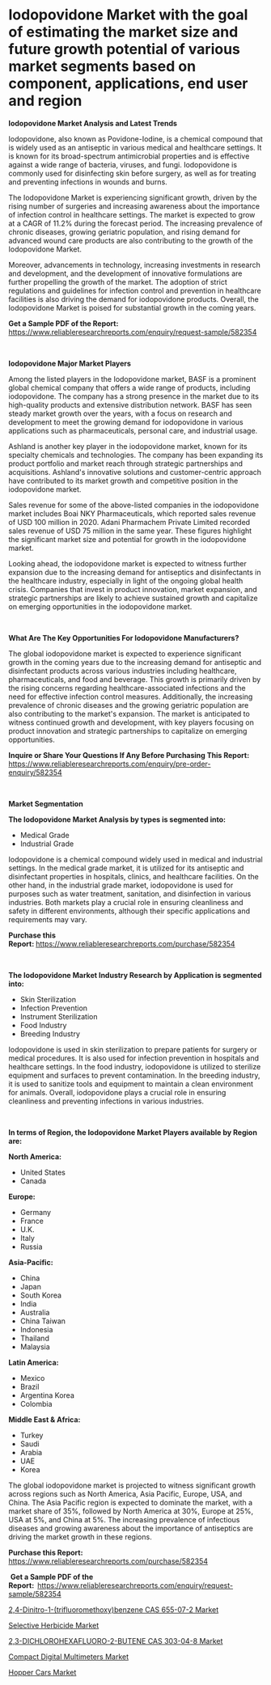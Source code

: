 <p><h1>Iodopovidone Market with the goal of estimating the market size and future growth potential of various market segments based on component, applications, end user and region</h1></p><p><strong>Iodopovidone Market Analysis and Latest Trends</strong></p>
<p><p>Iodopovidone, also known as Povidone-Iodine, is a chemical compound that is widely used as an antiseptic in various medical and healthcare settings. It is known for its broad-spectrum antimicrobial properties and is effective against a wide range of bacteria, viruses, and fungi. Iodopovidone is commonly used for disinfecting skin before surgery, as well as for treating and preventing infections in wounds and burns.</p><p>The Iodopovidone Market is experiencing significant growth, driven by the rising number of surgeries and increasing awareness about the importance of infection control in healthcare settings. The market is expected to grow at a CAGR of 11.2% during the forecast period. The increasing prevalence of chronic diseases, growing geriatric population, and rising demand for advanced wound care products are also contributing to the growth of the Iodopovidone Market.</p><p>Moreover, advancements in technology, increasing investments in research and development, and the development of innovative formulations are further propelling the growth of the market. The adoption of strict regulations and guidelines for infection control and prevention in healthcare facilities is also driving the demand for iodopovidone products. Overall, the Iodopovidone Market is poised for substantial growth in the coming years.</p></p>
<p><strong>Get a Sample PDF of the Report:&nbsp;</strong> <a href="https://www.reliableresearchreports.com/enquiry/request-sample/582354">https://www.reliableresearchreports.com/enquiry/request-sample/582354</a></p>
<p>&nbsp;</p>
<p><strong>Iodopovidone Major Market Players</strong></p>
<p><p>Among the listed players in the Iodopovidone market, BASF is a prominent global chemical company that offers a wide range of products, including iodopovidone. The company has a strong presence in the market due to its high-quality products and extensive distribution network. BASF has seen steady market growth over the years, with a focus on research and development to meet the growing demand for iodopovidone in various applications such as pharmaceuticals, personal care, and industrial usage.</p><p>Ashland is another key player in the iodopovidone market, known for its specialty chemicals and technologies. The company has been expanding its product portfolio and market reach through strategic partnerships and acquisitions. Ashland's innovative solutions and customer-centric approach have contributed to its market growth and competitive position in the iodopovidone market.</p><p>Sales revenue for some of the above-listed companies in the iodopovidone market includes Boai NKY Pharmaceuticals, which reported sales revenue of USD 100 million in 2020. Adani Pharmachem Private Limited recorded sales revenue of USD 75 million in the same year. These figures highlight the significant market size and potential for growth in the iodopovidone market.</p><p>Looking ahead, the iodopovidone market is expected to witness further expansion due to the increasing demand for antiseptics and disinfectants in the healthcare industry, especially in light of the ongoing global health crisis. Companies that invest in product innovation, market expansion, and strategic partnerships are likely to achieve sustained growth and capitalize on emerging opportunities in the iodopovidone market.</p></p>
<p>&nbsp;</p>
<p><strong>What Are The Key Opportunities For Iodopovidone Manufacturers?</strong></p>
<p><p>The global iodopovidone market is expected to experience significant growth in the coming years due to the increasing demand for antiseptic and disinfectant products across various industries including healthcare, pharmaceuticals, and food and beverage. This growth is primarily driven by the rising concerns regarding healthcare-associated infections and the need for effective infection control measures. Additionally, the increasing prevalence of chronic diseases and the growing geriatric population are also contributing to the market's expansion. The market is anticipated to witness continued growth and development, with key players focusing on product innovation and strategic partnerships to capitalize on emerging opportunities.</p></p>
<p><strong>Inquire or Share Your Questions If Any Before Purchasing This Report:</strong> <a href="https://www.reliableresearchreports.com/enquiry/pre-order-enquiry/582354">https://www.reliableresearchreports.com/enquiry/pre-order-enquiry/582354</a></p>
<p>&nbsp;</p>
<p><strong>Market Segmentation</strong></p>
<p><strong>The Iodopovidone Market Analysis by types is segmented into:</strong></p>
<p><ul><li>Medical Grade</li><li>Industrial Grade</li></ul></p>
<p><p>Iodopovidone is a chemical compound widely used in medical and industrial settings. In the medical grade market, it is utilized for its antiseptic and disinfectant properties in hospitals, clinics, and healthcare facilities. On the other hand, in the industrial grade market, iodopovidone is used for purposes such as water treatment, sanitation, and disinfection in various industries. Both markets play a crucial role in ensuring cleanliness and safety in different environments, although their specific applications and requirements may vary.</p></p>
<p><strong>Purchase this Report:&nbsp;</strong><a href="https://www.reliableresearchreports.com/purchase/582354">https://www.reliableresearchreports.com/purchase/582354</a></p>
<p>&nbsp;</p>
<p><strong>The Iodopovidone Market Industry Research by Application is segmented into:</strong></p>
<p><ul><li>Skin Sterilization</li><li>Infection Prevention</li><li>Instrument Sterilization</li><li>Food Industry</li><li>Breeding Industry</li></ul></p>
<p><p>Iodopovidone is used in skin sterilization to prepare patients for surgery or medical procedures. It is also used for infection prevention in hospitals and healthcare settings. In the food industry, iodopovidone is utilized to sterilize equipment and surfaces to prevent contamination. In the breeding industry, it is used to sanitize tools and equipment to maintain a clean environment for animals. Overall, iodopovidone plays a crucial role in ensuring cleanliness and preventing infections in various industries.</p></p>
<p>&nbsp;</p>
<p><strong>In terms of Region, the Iodopovidone Market Players available by Region are:</strong></p>
<p>
    <p> <strong> North America: </strong>
        <ul>
            <li>United States</li>
            <li>Canada</li>
        </ul>
        </p> 
    <p> <strong> Europe: </strong>
        <ul>
            <li>Germany</li>
            <li>France</li>
            <li>U.K.</li>
            <li>Italy</li>
            <li>Russia</li>
        </ul>
        </p> 
    <p> <strong> Asia-Pacific: </strong>
        <ul>
            <li>China</li>
            <li>Japan</li>
            <li>South Korea</li>
            <li>India</li>
            <li>Australia</li>
            <li>China Taiwan</li>
            <li>Indonesia</li>
            <li>Thailand</li>
            <li>Malaysia</li>
        </ul>
        </p> 
    <p> <strong> Latin America: </strong>
        <ul>
            <li>Mexico</li>
            <li>Brazil</li>
            <li>Argentina Korea</li>
            <li>Colombia</li>
        </ul>
        </p> 
    <p> <strong> Middle East & Africa: </strong>
        <ul>
            <li>Turkey</li>
            <li>Saudi</li>
            <li>Arabia</li>
            <li>UAE</li>
            <li>Korea</li>
        </ul>
    </p>
    </p>
<p><p>The global iodopovidone market is projected to witness significant growth across regions such as North America, Asia Pacific, Europe, USA, and China. The Asia Pacific region is expected to dominate the market, with a market share of 35%, followed by North America at 30%, Europe at 25%, USA at 5%, and China at 5%. The increasing prevalence of infectious diseases and growing awareness about the importance of antiseptics are driving the market growth in these regions.</p></p>
<p><strong>Purchase this Report: </strong><a href="https://www.reliableresearchreports.com/purchase/582354">https://www.reliableresearchreports.com/purchase/582354</a></p>
<p>&nbsp;<strong>Get a Sample PDF of the Report:&nbsp;&nbsp;</strong><a href="https://www.reliableresearchreports.com/enquiry/request-sample/582354">https://www.reliableresearchreports.com/enquiry/request-sample/582354</a></p>
<p><strong></strong></p>
<p><p><a href="https://github.com/singletonthaxterkelliehr2df/Market-Research-Report-List-1/blob/main/24-dinitro-1-trifluoromethoxybenzene-cas-655-07-2-market.md">2,4-Dinitro-1-(trifluoromethoxy)benzene CAS 655-07-2 Market</a></p><p><a href="https://github.com/nathandecarvalho/Market-Research-Report-List-2/blob/main/selective-herbicide-market.md">Selective Herbicide Market</a></p><p><a href="https://github.com/kosella/Market-Research-Report-List-2/blob/main/23-dichlorohexafluoro-2-butene-cas-303-04-8-market.md">2,3-DICHLOROHEXAFLUORO-2-BUTENE CAS 303-04-8 Market</a></p><p><a href="https://github.com/julyju69/Market-Research-Report-List-2/blob/main/compact-digital-multimeters-market.md">Compact Digital Multimeters Market</a></p><p><a href="https://github.com/kufem1/Market-Research-Report-List-1/blob/main/hopper-cars-market.md">Hopper Cars Market</a></p></p>